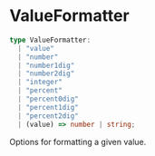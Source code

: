 # ValueFormatter

```ts
type ValueFormatter: 
  | "value"
  | "number"
  | "number1dig"
  | "number2dig"
  | "integer"
  | "percent"
  | "percent0dig"
  | "percent1dig"
  | "percent2dig"
  | (value) => number | string;
```

Options for formatting a given value.
